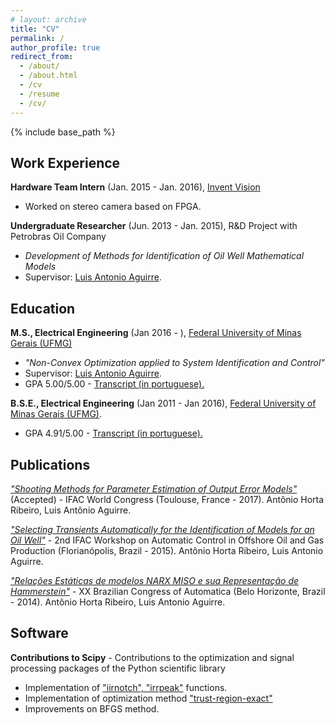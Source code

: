 ```yaml
---
# layout: archive
title: "CV"
permalink: /
author_profile: true
redirect_from:
  - /about/
  - /about.html
  - /cv
  - /resume
  - /cv/
---
```


{% include base_path %}

## Work Experience

**Hardware Team Intern** (Jan. 2015 - Jan. 2016), [Invent Vision](http://www.ivision.ind.br) 

   - Worked on stereo camera based on FPGA.

**Undergraduate Researcher** (Jun. 2013 - Jan. 2015), R&D Project with Petrobras Oil Company

   - *Development of Methods for Identification of Oil Well Mathematical Models* 
   - Supervisor: [Luis Antonio Aguirre](https://scholar.google.com.br/citations?user=_zkC6_kAAAAJ&hl=en).

## Education 
**M.S., Electrical Engineering** (Jan 2016 - ), [Federal University of Minas Gerais (UFMG)](https://www.ufmg.br)

   - *"Non-Convex Optimization applied to System Identification and Control"*
   - Supervisor: [Luis Antonio Aguirre](https://scholar.google.com.br/citations?user=_zkC6_kAAAAJ&hl=en).
   - GPA 5.00/5.00 - [Transcript (in portuguese).](https://www.dropbox.com/s/axwxj6jg98fnarx/HistoricoMestrado.pdf?dl=0)

**B.S.E., Electrical Engineering** (Jan 2011 - Jan 2016), [Federal University of Minas Gerais (UFMG)](https://www.ufmg.br). 

   - GPA 4.91/5.00 - [Transcript (in portuguese).](https://www.dropbox.com/s/ijvr858ry8mjsgf/HistoricoGraduacao.pdf?dl=0)
   
## Publications

[*"Shooting Methods for Parameter Estimation of Output Error Models"*](https://antonior92.github.io/files/2017-IFAC.pdf) (Accepted) - IFAC World Congress (Toulouse, France - 2017). Antônio Horta Ribeiro, Luis Antônio Aguirre.

[*"Selecting Transients Automatically for the Identification of Models for an Oil Well"*](http://www.sciencedirect.com/science/article/pii/S2405896315008915)  - 2nd IFAC Workshop on Automatic Control in Offshore Oil and Gas Production (Florianópolis, Brazil - 2015). Antônio Horta Ribeiro, Luis Antonio Aguirre.

[*"Relações Estáticas de modelos NARX MISO e sua Representação de Hammerstein"*](http://www.swge.inf.br/CBA2014/anais/PDF/1569890815.pdf) -  XX Brazilian Congress of Automatica (Belo Horizonte, Brazil - 2014). Antônio Horta Ribeiro, Luis Antonio Aguirre.

## Software

**Contributions to Scipy** - Contributions to the optimization and signal processing packages of the Python scientific library 

   - Implementation of ["iirnotch", "irrpeak"](https://github.com/scipy/scipy/pull/6404) functions.
   - Implementation of optimization method ["trust-region-exact"](https://github.com/scipy/scipy/pull/6919) 
   - Improvements on BFGS method.
